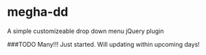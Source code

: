# megha-dd

A simple customizeable drop down menu jQuery plugin

###TODO
Many!!! Just started. Will updating within upcoming days!
